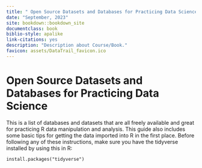 ```yaml
---
title: " Open Source Datasets and Databases for Practicing Data Science "
date: "September, 2023"
site: bookdown::bookdown_site
documentclass: book
biblio-style: apalike
link-citations: yes
description: "Description about Course/Book."
favicon: assets/DataTrail_favicon.ico
---
```


# Open Source Datasets and Databases for Practicing Data Science

This is a list of databases and datasets that are all freely available and great for practicing R data manipulation and analysis.
This guide also includes some basic tips for getting the data imported into R in the first place.
Before following any of these instructions, make sure you have the tidyverse installed by using this in R:
```
install.packages("tidyverse")
```
